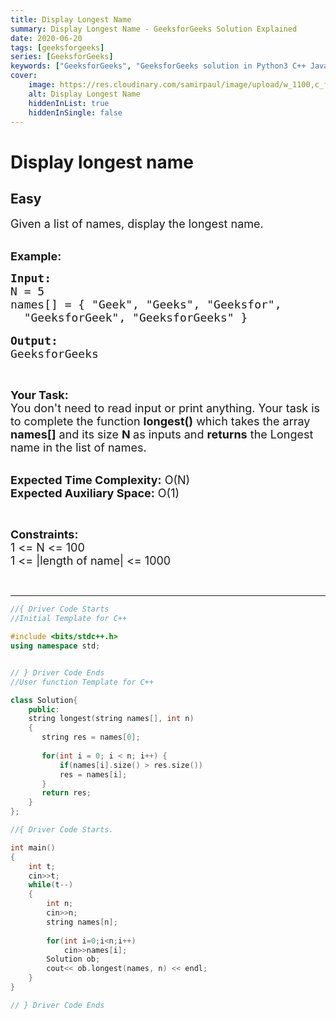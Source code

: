 ```yaml
---
title: Display Longest Name
summary: Display Longest Name - GeeksforGeeks Solution Explained
date: 2020-06-20
tags: [geeksforgeeks]
series: [GeeksforGeeks]
keywords: ["GeeksforGeeks", "GeeksforGeeks solution in Python3 C++ Java", "Display Longest Name Solution Explained"]
cover:
    image: https://res.cloudinary.com/samirpaul/image/upload/w_1100,c_fit,co_rgb:FFFFFF,l_text:Arial_75_bold:Display Longest Name - Solution Explained/problem-solving.webp
    alt: Display Longest Name
    hiddenInList: true
    hiddenInSingle: false
---
```



# Display longest name
## Easy
<div class="problems_problem_content__Xm_eO"><p><span style="font-size:18px">Given a list of names, display the longest name.</span></p>

<p><br>
<span style="font-size:18px"><strong>Example:</strong></span></p>

<pre><span style="font-size:18px"><strong>Input:</strong>
N = 5
names[] = { "Geek", "Geeks", "Geeksfor",
  "GeeksforGeek", "GeeksforGeeks" }</span>

<span style="font-size:18px"><strong>Output:</strong>
GeeksforGeeks</span></pre>

<p>&nbsp;</p>

<p><span style="font-size:18px"><strong>Your Task:&nbsp;&nbsp;</strong><br>
You don't need to read input or print anything. Your task is to complete the function&nbsp;<strong>longest()</strong>&nbsp;which takes the array <strong>names[]</strong> and its size <strong>N</strong><strong> </strong>as inputs and <strong>returns</strong> the Longest name in the list of names.</span></p>

<p><br>
<span style="font-size:18px"><strong>Expected Time Complexity:</strong> O(N)<br>
<strong>Expected Auxiliary Space:</strong> O(1)</span></p>

<p>&nbsp;</p>

<p><span style="font-size:18px"><strong>Constraints:</strong></span><br>
<span style="font-size:18px">1 &lt;= N &lt;= 100</span><br>
<span style="font-size:18px">1 &lt;= |length of name| &lt;= 1000</span></p>

<p>&nbsp;</p>
</div>

---




```cpp
//{ Driver Code Starts
//Initial Template for C++

#include <bits/stdc++.h>
using namespace std;


// } Driver Code Ends
//User function Template for C++

class Solution{
    public:
    string longest(string names[], int n)
    {
       string res = names[0];
       
       for(int i = 0; i < n; i++) {
           if(names[i].size() > res.size())
           res = names[i];
       }
       return res;
    }
};

//{ Driver Code Starts.

int main()
{
	int t;
	cin>>t;
	while(t--)
	{
		int n;
		cin>>n;
		string names[n];
		
		for(int i=0;i<n;i++)
			cin>>names[i];
		Solution ob;
		cout<< ob.longest(names, n) << endl;
	}
}

// } Driver Code Ends
```
